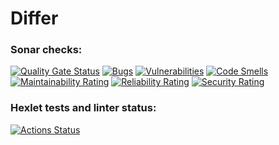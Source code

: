 # Differ

### Sonar checks:
[![Quality Gate Status](https://sonarcloud.io/api/project_badges/measure?project=DaniilKornilov_java-project-71&branch=main&metric=alert_status)](https://sonarcloud.io/summary/overall?id=DaniilKornilov_java-project-71&branch=main)
[![Bugs](https://sonarcloud.io/api/project_badges/measure?project=DaniilKornilov_java-project-71&branch=main&metric=bugs)](https://sonarcloud.io/summary/overall?id=DaniilKornilov_java-project-71&branch=main)
[![Vulnerabilities](https://sonarcloud.io/api/project_badges/measure?project=DaniilKornilov_java-project-71&branch=main&metric=vulnerabilities)](https://sonarcloud.io/summary/overall?id=DaniilKornilov_java-project-71&branch=main)
[![Code Smells](https://sonarcloud.io/api/project_badges/measure?project=DaniilKornilov_java-project-71&branch=main&metric=code_smells)](https://sonarcloud.io/summary/overall?id=DaniilKornilov_java-project-71&branch=main)
[![Maintainability Rating](https://sonarcloud.io/api/project_badges/measure?project=DaniilKornilov_java-project-71&branch=main&metric=sqale_rating)](https://sonarcloud.io/summary/overall?id=DaniilKornilov_java-project-71&branch=main)
[![Reliability Rating](https://sonarcloud.io/api/project_badges/measure?project=DaniilKornilov_java-project-71&branch=main&metric=reliability_rating)](https://sonarcloud.io/summary/overall?id=DaniilKornilov_java-project-71&branch=main)
[![Security Rating](https://sonarcloud.io/api/project_badges/measure?project=DaniilKornilov_java-project-71&branch=main&metric=security_rating)](https://sonarcloud.io/summary/overall?id=DaniilKornilov_java-project-71&branch=main)

### Hexlet tests and linter status:
[![Actions Status](https://github.com/DaniilKornilov/java-project-71/actions/workflows/hexlet-check.yml/badge.svg)](https://github.com/DaniilKornilov/java-project-71/actions)